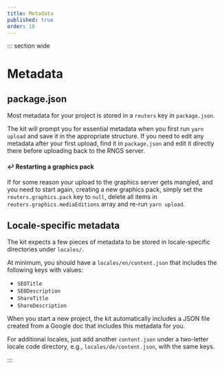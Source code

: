 ```yaml
---
title: Metadata
published: true
order: 18
---
```


::: section wide

# Metadata

## package.json

Most metadata for your project is stored in a `reuters` key in `package.json`.

The kit will prompt you for essential metadata when you first run `yarn upload` and save it in the appropriate structure. If you need to edit any metadata after your first upload, find it in `package.json` and edit it directly there before uploading back to the RNGS server.

#### ↩️ Restarting a graphics pack

If for some reason your upload to the graphics server gets mangled, and you need to start again, creating a new graphics pack, simply set the `reuters.graphics.pack` key to `null`, delete all items in `reuters.graphics.mediaEditions` array and re-run `yarn upload`.

## Locale-specific metadata

The kit expects a few pieces of metadata to be stored in locale-specific directories under `locales/`.

At minimum, you should have a `locales/en/content.json` that includes the following keys with values:

- `SEOTitle`
- `SEODescription`
- `ShareTitle`
- `ShareDescription`

When you start a new project, the kit automatically includes a JSON file created from a Google doc that includes this metadata for you.

For additional locales, just add another `content.json` under a two-letter locale code directory, e.g., `locales/de/content.json`, with the same keys.

:::

